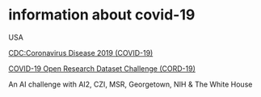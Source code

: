 # information about covid-19

USA 

[CDC:Coronavirus Disease 2019 (COVID-19)](https://www.cdc.gov/coronavirus/2019-ncov/cases-updates/summary.html?CDC_AA_refVal=https%3A%2F%2Fwww.cdc.gov%2Fcoronavirus%2F2019-ncov%2Fsummary.html)



[COVID-19 Open Research Dataset Challenge (CORD-19)](https://www.kaggle.com/allen-institute-for-ai/CORD-19-research-challenge)

An AI challenge with AI2, CZI, MSR, Georgetown, NIH & The White House

